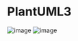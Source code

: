 # PlantUML3
![image](https://github.com/d1blonw/TMP/assets/126766008/abd38d57-8fe6-4fa4-9ad2-886db73ccb10)
![image](https://github.com/d1blonw/TMP/assets/126766008/8b7e2a78-e5b0-4ef8-8706-b2a8d355ac8e)

